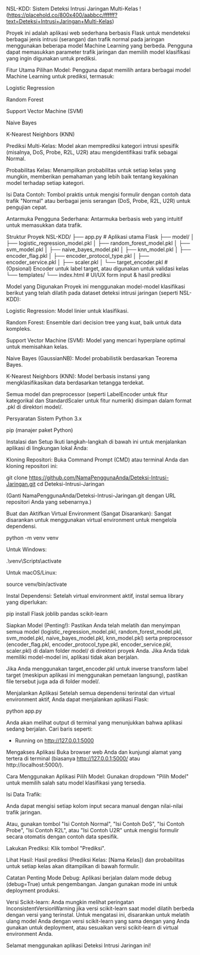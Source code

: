NSL-KDD: Sistem Deteksi Intrusi Jaringan Multi-Kelas
!(https://placehold.co/800x400/aabbcc/ffffff?text=Deteksi+Intrusi+Jaringan+Multi-Kelas)

Proyek ini adalah aplikasi web sederhana berbasis Flask untuk mendeteksi berbagai jenis intrusi (serangan) dan trafik normal pada jaringan menggunakan beberapa model Machine Learning yang berbeda. Pengguna dapat memasukkan parameter trafik jaringan dan memilih model klasifikasi yang ingin digunakan untuk prediksi.

Fitur Utama
Pilihan Model: Pengguna dapat memilih antara berbagai model Machine Learning untuk prediksi, termasuk:

Logistic Regression

Random Forest

Support Vector Machine (SVM)

Naive Bayes

K-Nearest Neighbors (KNN)

Prediksi Multi-Kelas: Model akan memprediksi kategori intrusi spesifik (misalnya, DoS, Probe, R2L, U2R) atau mengidentifikasi trafik sebagai Normal.

Probabilitas Kelas: Menampilkan probabilitas untuk setiap kelas yang mungkin, memberikan pemahaman yang lebih baik tentang keyakinan model terhadap setiap kategori.

Isi Data Contoh: Tombol praktis untuk mengisi formulir dengan contoh data trafik "Normal" atau berbagai jenis serangan (DoS, Probe, R2L, U2R) untuk pengujian cepat.

Antarmuka Pengguna Sederhana: Antarmuka berbasis web yang intuitif untuk memasukkan data trafik.

Struktur Proyek
NSL-KDD/
├── app.py                  # Aplikasi utama Flask
├── model/
│   ├── logistic_regression_model.pkl
│   ├── random_forest_model.pkl
│   ├── svm_model.pkl
│   ├── naive_bayes_model.pkl
│   ├── knn_model.pkl
│   ├── encoder_flag.pkl
│   ├── encoder_protocol_type.pkl
│   ├── encoder_service.pkl
│   ├── scaler.pkl
│   └── target_encoder.pkl  # (Opsional) Encoder untuk label target, atau digunakan untuk validasi kelas
└── templates/
    └── index.html          # UI/UX form input & hasil prediksi

Model yang Digunakan
Proyek ini menggunakan model-model klasifikasi berikut yang telah dilatih pada dataset deteksi intrusi jaringan (seperti NSL-KDD):

Logistic Regression: Model linier untuk klasifikasi.

Random Forest: Ensemble dari decision tree yang kuat, baik untuk data kompleks.

Support Vector Machine (SVM): Model yang mencari hyperplane optimal untuk memisahkan kelas.

Naive Bayes (GaussianNB): Model probabilistik berdasarkan Teorema Bayes.

K-Nearest Neighbors (KNN): Model berbasis instansi yang mengklasifikasikan data berdasarkan tetangga terdekat.

Semua model dan preprocessor (seperti LabelEncoder untuk fitur kategorikal dan StandardScaler untuk fitur numerik) disimpan dalam format .pkl di direktori model/.

Persyaratan Sistem
Python 3.x

pip (manajer paket Python)

Instalasi dan Setup
Ikuti langkah-langkah di bawah ini untuk menjalankan aplikasi di lingkungan lokal Anda:

Kloning Repositori:
Buka Command Prompt (CMD) atau terminal Anda dan kloning repositori ini:

git clone https://github.com/NamaPenggunaAnda/Deteksi-Intrusi-Jaringan.git
cd Deteksi-Intrusi-Jaringan

(Ganti NamaPenggunaAnda/Deteksi-Intrusi-Jaringan.git dengan URL repositori Anda yang sebenarnya.)

Buat dan Aktifkan Virtual Environment (Sangat Disarankan):
Sangat disarankan untuk menggunakan virtual environment untuk mengelola dependensi.

python -m venv venv

Untuk Windows:

.\venv\Scripts\activate

Untuk macOS/Linux:

source venv/bin/activate

Instal Dependensi:
Setelah virtual environment aktif, instal semua library yang diperlukan:

pip install Flask joblib pandas scikit-learn

Siapkan Model (Penting!):
Pastikan Anda telah melatih dan menyimpan semua model (logistic_regression_model.pkl, random_forest_model.pkl, svm_model.pkl, naive_bayes_model.pkl, knn_model.pkl) serta preprocessor (encoder_flag.pkl, encoder_protocol_type.pkl, encoder_service.pkl, scaler.pkl) di dalam folder model/ di direktori proyek Anda. Jika Anda tidak memiliki model-model ini, aplikasi tidak akan berjalan.

Jika Anda menggunakan target_encoder.pkl untuk inverse transform label target (meskipun aplikasi ini menggunakan pemetaan langsung), pastikan file tersebut juga ada di folder model/.

Menjalankan Aplikasi
Setelah semua dependensi terinstal dan virtual environment aktif, Anda dapat menjalankan aplikasi Flask:

python app.py

Anda akan melihat output di terminal yang menunjukkan bahwa aplikasi sedang berjalan. Cari baris seperti:

 * Running on http://127.0.0.1:5000

Mengakses Aplikasi
Buka browser web Anda dan kunjungi alamat yang tertera di terminal (biasanya http://127.0.0.1:5000/ atau http://localhost:5000/).

Cara Menggunakan Aplikasi
Pilih Model: Gunakan dropdown "Pilih Model" untuk memilih salah satu model klasifikasi yang tersedia.

Isi Data Trafik:

Anda dapat mengisi setiap kolom input secara manual dengan nilai-nilai trafik jaringan.

Atau, gunakan tombol "Isi Contoh Normal", "Isi Contoh DoS", "Isi Contoh Probe", "Isi Contoh R2L", atau "Isi Contoh U2R" untuk mengisi formulir secara otomatis dengan contoh data spesifik.

Lakukan Prediksi: Klik tombol "Prediksi".

Lihat Hasil: Hasil prediksi (Prediksi Kelas: [Nama Kelas]) dan probabilitas untuk setiap kelas akan ditampilkan di bawah formulir.

Catatan Penting
Mode Debug: Aplikasi berjalan dalam mode debug (debug=True) untuk pengembangan. Jangan gunakan mode ini untuk deployment produksi.

Versi Scikit-learn: Anda mungkin melihat peringatan InconsistentVersionWarning jika versi scikit-learn saat model dilatih berbeda dengan versi yang terinstal. Untuk mengatasi ini, disarankan untuk melatih ulang model Anda dengan versi scikit-learn yang sama dengan yang Anda gunakan untuk deployment, atau sesuaikan versi scikit-learn di virtual environment Anda.

Selamat menggunakan aplikasi Deteksi Intrusi Jaringan ini!
